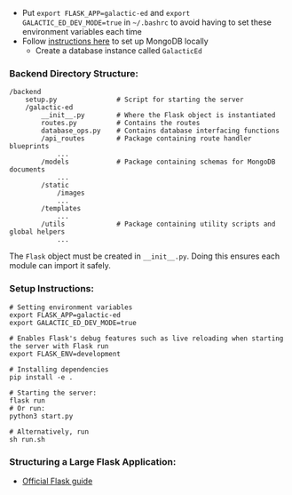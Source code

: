 -   Put `export FLASK_APP=galactic-ed` and `export GALACTIC_ED_DEV_MODE=true` in `~/.bashrc` to avoid having to set these environment variables each time
-   Follow <a href="https://docs.mongodb.com/manual/tutorial/install-mongodb-on-ubuntu/">instructions here</a> to set up MongoDB locally
    -   Create a database instance called `GalacticEd`

### Backend Directory Structure:

```
/backend
    setup.py               # Script for starting the server
    /galactic-ed
        __init__.py        # Where the Flask object is instantiated
        routes.py          # Contains the routes
        database_ops.py    # Contains database interfacing functions
        /api_routes        # Package containing route handler blueprints
            ...
        /models            # Package containing schemas for MongoDB documents
            ...
        /static
            /images
            ...
        /templates
            ...
        /utils             # Package containing utility scripts and global helpers
            ...
```

The `Flask` object must be created in `__init__.py`. Doing this ensures each module can import it safely.

### Setup Instructions:

```
# Setting environment variables
export FLASK_APP=galactic-ed
export GALACTIC_ED_DEV_MODE=true

# Enables Flask's debug features such as live reloading when starting the server with Flask run
export FLASK_ENV=development

# Installing dependencies
pip install -e .

# Starting the server:
flask run
# Or run:
python3 start.py

# Alternatively, run
sh run.sh
```

### Structuring a Large Flask Application:

-   <a href="https://flask.palletsprojects.com/en/1.1.x/patterns/packages/">Official Flask guide</a>
